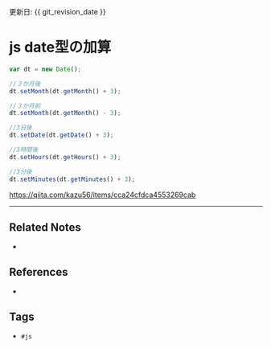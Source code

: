 更新日: {{ git_revision_date }}

# js date型の加算
```js
var dt = new Date();

//３か月後
dt.setMonth(dt.getMonth() + 3);

//３か月前
dt.setMonth(dt.getMonth() - 3);

//3日後
dt.setDate(dt.getDate() + 3);

//3時間後
dt.setHours(dt.getHours() + 3);

//3分後
dt.setMinutes(dt.getMinutes() + 3);
```

https://qiita.com/kazu56/items/cca24cfdca4553269cab

---
## Related Notes
- 

## References
- 

## Tags
- `#js` 